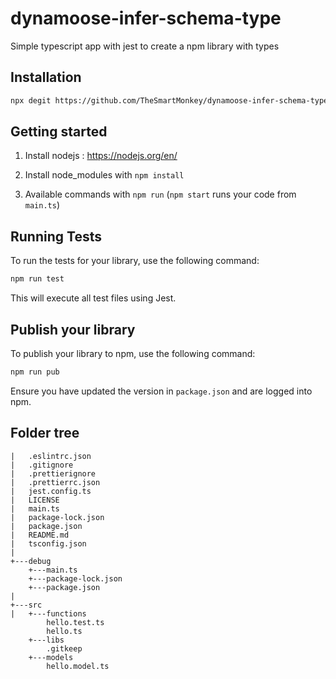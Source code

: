 # dynamoose-infer-schema-type

Simple typescript app with jest to create a npm library with types

## Installation

```sh
npx degit https://github.com/TheSmartMonkey/dynamoose-infer-schema-type app
```

## Getting started

1. Install nodejs : https://nodejs.org/en/

2. Install node_modules with `npm install`

3. Available commands with `npm run` (`npm start` runs your code from `main.ts`)

## Running Tests

To run the tests for your library, use the following command:

```sh
npm run test
```

This will execute all test files using Jest.

## Publish your library

To publish your library to npm, use the following command:

```sh
npm run pub
```

Ensure you have updated the version in `package.json` and are logged into npm.

## Folder tree

```
|   .eslintrc.json
|   .gitignore
|   .prettierignore
|   .prettierrc.json
|   jest.config.ts
|   LICENSE
|   main.ts
|   package-lock.json
|   package.json
|   README.md
|   tsconfig.json
|
+---debug
    +---main.ts
    +---package-lock.json
    +---package.json
|
+---src
|   +---functions
        hello.test.ts
        hello.ts
    +---libs
        .gitkeep
    +---models
        hello.model.ts
```
